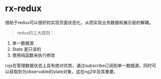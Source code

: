 # rx-redux
借助于redux可以很好的实现页面状态化，从而实现业务数据和展示层的解耦。

> redux的三大原则：
 1. 单一数据源
 2. State 是只读的
 3. 使用纯函数来执行修改

 rxjs在管理数据状态上具有绝对优势，通过subscribe订阅到单一数据源，同时可以获取到为observable的state对象，这在ng2中及其重要。